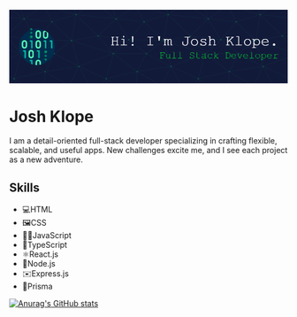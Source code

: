 ![I am GitHub Readme Generator's creator](https://github.com/klope3/klope3/blob/main/github-header-image.png)
# Josh Klope

I am a detail-oriented full-stack developer specializing in crafting flexible, scalable, and useful apps. New challenges excite me, and I see each project as a new adventure.

## Skills
- 💻HTML
- 🖼️CSS
- 🧑‍💻JavaScript
- 📕TypeScript
- ⚛️React.js
- 📲Node.js
- ✉️Express.js
- 🧾Prisma

[![Anurag's GitHub stats](https://github-readme-stats.vercel.app/api?username=klope3&theme=dark)](https://github.com/anuraghazra/github-readme-stats)
